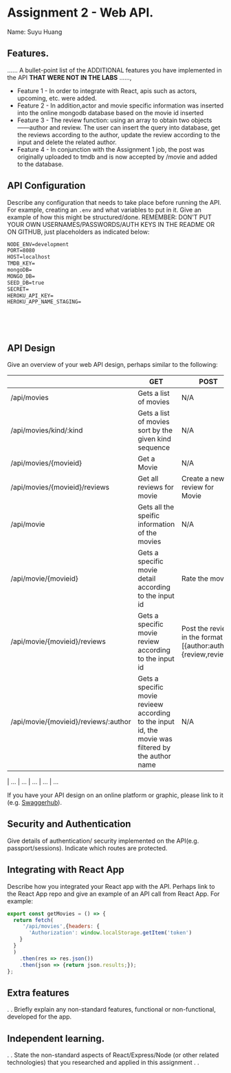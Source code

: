 # Assignment 2 - Web API.

Name: Suyu Huang

## Features.

...... A bullet-point list of the ADDITIONAL features you have implemented in the API **THAT WERE NOT IN THE LABS** ......,
 
 + Feature 1 - In order to integrate with React, apis such as actors, upcoming, etc. were added. 
 + Feature 2 - In addition,actor and movie specific information was inserted into the online mongodb database based on the movie id inserted
 + Feature 3 - The review function: using an array to obtain two objects——author and review. The user can insert the query into database, get the reviews according to the author, update the review according to the input and delete the related author.
 + Feature 4 - In conjunction with the Assignment 1 job, the post was originally uploaded to tmdb and is now accepted by /movie and added to the database.



## API Configuration
Describe any configuration that needs to take place before running the API. For example, creating an ``.env`` and what variables to put in it. Give an example of how this might be structured/done.
REMEMBER: DON'T PUT YOUR OWN USERNAMES/PASSWORDS/AUTH KEYS IN THE README OR ON GITHUB, just placeholders as indicated below:

```bat
NODE_ENV=development
PORT=8080
HOST=localhost
TMDB_KEY=
mongoDB=
MONGO_DB=
SEED_DB=true
SECRET=
HEROKU_API_KEY=	
HEROKU_APP_NAME_STAGING=



 
```


## API Design
Give an overview of your web API design, perhaps similar to the following: 

|  |  GET | POST | PUT | DELETE
| -- | -- | -- | -- | -- 
| /api/movies |Gets a list of movies | N/A | N/A |
| /api/movies/kind/:kind |Gets a list of movies sort by the given kind sequence | N/A | N/A |
| /api/movies/{movieid} | Get a Movie | N/A | N/A | N/A
| /api/movies/{movieid}/reviews | Get all reviews for movie | Create a new review for Movie | N/A | N/A  
| /api/movie |Gets all the speific information of the movies | N/A | N/A |
| /api/movie/{movieid} |Gets a specific movie detail according to the input id | Rate the movie | N/A |
| /api/movie/{movieid}/reviews |Gets a specific movie review according to the input id |Post the review in the format [{author:author},{review,review}] | N/A |
| /api/movie/{movieid}/reviews/:author |Gets a specific movie revieew according to the input id, the movie was filtered by the author name |N/A| Update the author's review of a specific movie with the input review|Delete the author's review according to the input author

| ... | ... | ... | ... | ...

If you have your API design on an online platform or graphic, please link to it (e.g. [Swaggerhub](https://app.swaggerhub.com/)).


## Security and Authentication
Give details of authentication/ security implemented on the API(e.g. passport/sessions). Indicate which routes are protected.

## Integrating with React App

Describe how you integrated your React app with the API. Perhaps link to the React App repo and give an example of an API call from React App. For example: 

~~~Javascript
export const getMovies = () => {
  return fetch(
     '/api/movies',{headers: {
       'Authorization': window.localStorage.getItem('token')
    }
  }
  )
    .then(res => res.json())
    .then(json => {return json.results;});
};

~~~

## Extra features

. . Briefly explain any non-standard features, functional or non-functional, developed for the app.  

## Independent learning.

. . State the non-standard aspects of React/Express/Node (or other related technologies) that you researched and applied in this assignment . .  

